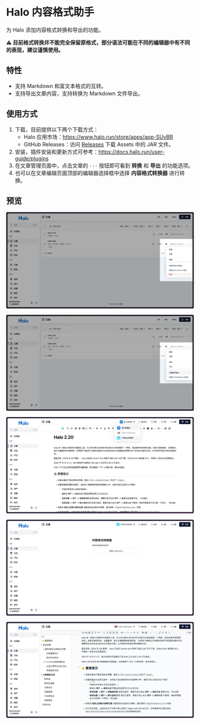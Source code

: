 # Halo 内容格式助手

为 Halo 添加内容格式转换和导出的功能。

**⚠️ 目前格式转换并不能完全保留原格式，部分语法可能在不同的编辑器中有不同的表现，建议谨慎使用。**

## 特性

- 支持 Markdown 和富文本格式的互转。
- 支持导出文章内容，支持转换为 Markdown 文件导出。

## 使用方式

1. 下载，目前提供以下两个下载方式：
    - Halo 应用市场：<https://www.halo.run/store/apps/app-SUvBR>
    - GitHub Releases：访问 [Releases](https://github.com/ruibaby/plugin-content-tools/releases) 下载 Assets 中的 JAR 文件。
2. 安装，插件安装和更新方式可参考：<https://docs.halo.run/user-guide/plugins>
3. 在文章管理页面中，点击文章的 `···` 按钮即可看到 **转换** 和 **导出** 的功能选项。
4. 也可以在文章编辑页面顶部的编辑器选择框中选择 **内容格式转换器** 进行转换。

## 预览

![](./images/plugin-content-tools-preview-1.png)

![](./images/plugin-content-tools-preview-2.png)

![](./images/plugin-content-tools-preview-3.png)

![](./images/plugin-content-tools-preview-4.png)

![](./images/plugin-content-tools-preview-5.png)
